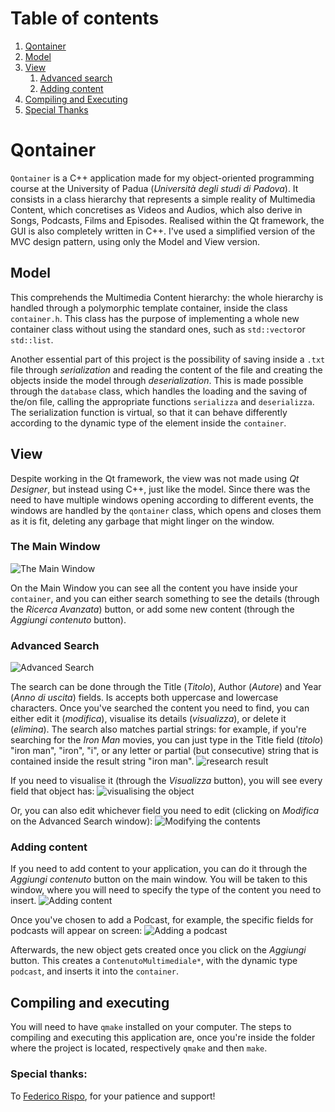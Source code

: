 
# Table of contents
1. [Qontainer](#qontainer)
2. [Model](#model)
3. [View](#view)
    1. [Advanced search](#search)
    2. [Adding content](#add)
4. [Compiling and Executing](#compiling)
5. [Special Thanks](#thanks)

<a name="qontainer"></a>
# Qontainer 
`Qontainer` is a C++ application made for my object-oriented programming course at the University of Padua (*Università degli studi di Padova*). 
It consists in a class hierarchy that represents a simple reality of Multimedia Content, which concretises as Videos and Audios, which also derive in Songs, Podcasts, Films and Episodes. 
Realised within the Qt framework, the GUI is also completely written in C++. I've used a simplified version of the MVC design pattern, using only the Model and View version.
<a name="model">
## Model 
This comprehends the Multimedia Content hierarchy: the whole hierarchy is handled through a polymorphic template container, inside the class `container.h`. This class has the purpose of implementing a whole new container class without using the standard ones, such as `std::vector`or `std::list`. 

Another essential part of this project is the possibility of saving inside a `.txt` file through *serialization* and reading the content of the file and creating the objects inside the model through *deserialization*. This is made possible through the `database` class, which handles the loading and the saving of the/on file, calling the appropriate functions `serializza` and `deserializza`. The serialization function is virtual, so that it can behave differently according to the dynamic type of the element inside the `container`. 
<a name="view">
## View 
Despite working in the Qt framework, the view was not made using *Qt Designer*, but instead using C++, just like the model. 
Since there was the need to have multiple windows opening according to different events, the windows are handled by the `qontainer`  class, which opens and closes them as it is fit, deleting any garbage that might linger on the window. 
### The Main Window
![The Main Window](https://i.ibb.co/TvNxVsr/Main-Window.png)

On the Main Window you can see all the content you have inside your `container`, and you can either search something to see the details (through the *Ricerca Avanzata*) button, or add some new content (through the *Aggiungi contenuto* button).
<a name="search">
### Advanced Search
![Advanced Search](https://i.ibb.co/6wmmY5X/Ricerca-Avanzata.png)

The search can be done through the Title (*Titolo*), Author (*Autore*) and Year (*Anno di uscita*) fields. Is accepts both uppercase and lowercase characters. Once you've searched the content you need to find, you can either edit it (*modifica*), visualise its details (*visualizza*), or delete it (*elimina*).
The search also matches partial strings: for example, if you're searching for the *Iron Man* movies, you can just type in the Title field (*titolo*) "iron man", "iron", "i", or any letter or partial (but consecutive) string that is contained inside the result string "iron man".
![research result](https://i.ibb.co/pyXbKWS/Risultato-Ricerca.png)

If you need to visualise it (through the *Visualizza* button), you will see every field that object has:
![visualising the object](https://i.ibb.co/LND1qBm/Visualizzazione.png)

Or, you can also edit whichever field you need to edit (clicking on *Modifica* on the Advanced Search window):
![Modifying the contents](https://i.ibb.co/5YB7Npg/Modifica.png)
<a name="add">
### Adding content
If you need to add content to your application, you can do it through the *Aggiungi contenuto* button on the main window. You will be taken to this window, where you will need to specify the type of the content you need to insert. 
![Adding content](https://i.ibb.co/QbfLvtY/Aggiunta1.png)

Once you've chosen to add a Podcast, for example, the specific fields for podcasts will appear on screen:
![Adding a podcast](https://i.ibb.co/NSpXsyJ/Aggiunta2.png)

Afterwards, the new object gets created once you click on the *Aggiungi* button. This creates a `ContenutoMultimediale*`, with the dynamic type `podcast`, and inserts it into the `container`.
<a name="compiling">
## Compiling and executing
You will need to have `qmake` installed on your computer. The steps to compiling and executing this application are, once you're inside the folder where the project is located, respectively `qmake` and then `make`.
<a name="thanks">
### Special thanks:
To [Federico Rispo](https://github.com/federicorispo), for your patience and support! 
